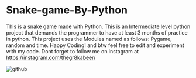 # Snake-game-By-Python
This is a snake game made with Python. This is an Intermediate level python project that demands the programmer to have at least 3 months of practice in python. This project uses the Modules named as follows: Pygame, random and time. Happy Coding! and btw feel free to edit and experiment with my code. Dont forget to follow me on instagram at https://instagram.com/thegr8kabeer/



![github](https://user-images.githubusercontent.com/64730390/86085907-ca103f80-bab9-11ea-8389-f05b09cd398e.gif)

